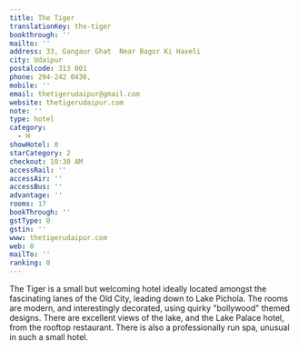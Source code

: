 ```yaml
---
title: The Tiger
translationKey: the-tiger
bookthrough: ''
mailto: ''
address: 33, Gangaur Ghat  Near Bagor Ki Haveli
city: Udaipur
postalcode: 313 001
phone: 294-242 0430,
mobile: ''
email: thetigerudaipur@gmail.com
website: thetigerudaipur.com
note: ''
type: hotel
category:
  - H
showHotel: 0
starCategory: 2
checkout: 10:30 AM
accessRail: ''
accessAir: ''
accessBus: ''
advantage: ''
rooms: 17
bookThrough: ''
gstType: 0
gstin: ''
www: thetigerudaipur.com
web: 0
mailTo: ''
ranking: 0
---
```







The Tiger is a small but welcoming hotel ideally located amongst the fascinating lanes of the Old City, leading down to Lake Pichola. The rooms are modern, and interestingly   decorated, using quirky "bollywood" themed designs. There are excellent views of the lake, and the Lake Palace hotel, from the rooftop restaurant. There is also a professionally run spa, unusual in such a small hotel.